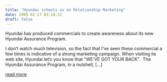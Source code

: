 ```yaml
---
title: "Hyundai schools us on Relationship Marketing"
date: 2009-02-17 03:19:31
draft: false
---
```


Hyundai has produced commercials to create awareness about its new Hyundai Assurance Program.

I don’t watch much television, so the fact that I’ve seen these commercial a few times is indicative of a strong marketing campaign.
When visiting its web site, Hyundai let’s you know that “WE’VE GOT YOUR BACK”.&#160; The Hyundai Assurance Program, in a nutshell, [...]

[read more](http://walterpinson.sys-con.com/node/862934)